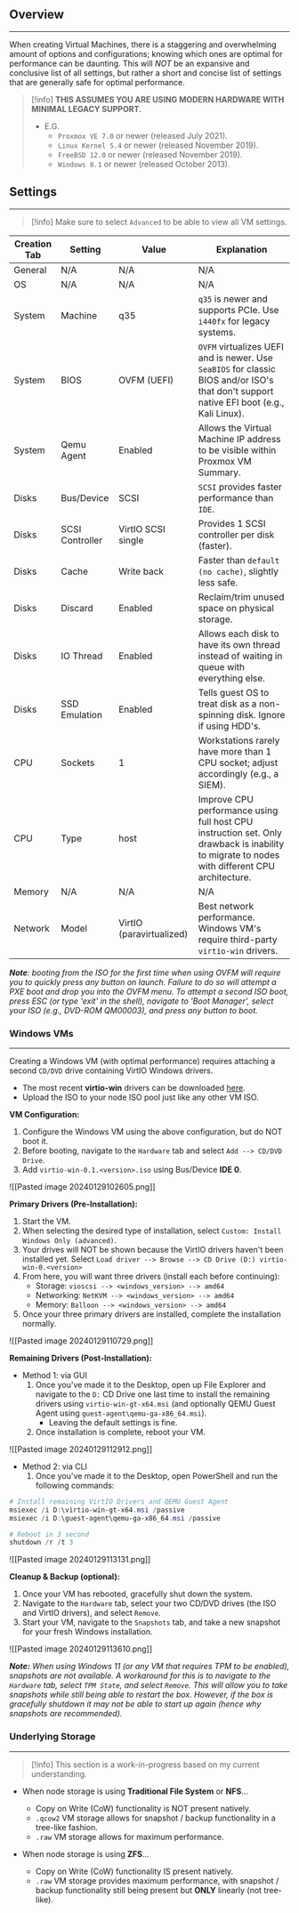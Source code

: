 ## Overview
---

When creating Virtual Machines, there is a staggering and overwhelming amount of options and configurations; knowing which ones are optimal for performance can be daunting.  This will *NOT* be an expansive and conclusive list of all settings, but rather a short and concise list of settings that are generally safe for optimal performance.

> [!info]
> **THIS ASSUMES YOU ARE USING MODERN HARDWARE WITH MINIMAL LEGACY SUPPORT.**
> 
> - E.G.
> 	- `Proxmox VE 7.0` or newer (released July 2021).
> 	- `Linux Kernel 5.4` or newer (released November 2019).
> 	- `FreeBSD 12.0` or newer (released November 2019).
> 	- `Windows 8.1` or newer (released October 2013).

## Settings
---

> [!info]
> Make sure to select `Advanced` to be able to view all VM settings.

| Creation Tab | Setting | Value | Explanation |
| ---- | ---- | ---- | ---- |
| General | N/A | N/A | N/A |
| OS | N/A | N/A | N/A |
| System | Machine | q35 | `q35` is newer and supports PCIe. Use `i440fx` for legacy systems. |
| System | BIOS | OVFM (UEFI) | `OVFM` virtualizes UEFI and is newer. Use `SeaBIOS` for classic BIOS and/or ISO's that don't support native EFI boot (e.g., Kali Linux). |
| System | Qemu Agent | Enabled | Allows the Virtual Machine IP address to be visible within Proxmox VM Summary. |
| Disks | Bus/Device | SCSI | `SCSI` provides faster performance than `IDE`. |
| Disks | SCSI Controller | VirtIO SCSI single | Provides 1 SCSI controller per disk (faster). |
| Disks | Cache | Write back | Faster than `default (no cache)`, slightly less safe. |
| Disks | Discard | Enabled | Reclaim/trim unused space on physical storage. |
| Disks | IO Thread | Enabled | Allows each disk to have its own thread instead of waiting in queue with everything else. |
| Disks | SSD Emulation | Enabled | Tells guest OS to treat disk as a non-spinning disk. Ignore if using HDD's. |
| CPU | Sockets | 1 | Workstations rarely have more than 1 CPU socket; adjust accordingly (e.g., a SIEM). |
| CPU | Type | host | Improve CPU performance using full host CPU instruction set. Only drawback is inability to migrate to nodes with different CPU architecture. |
| Memory | N/A | N/A | N/A |
| Network | Model | VirtIO (paravirtualized) | Best network performance. Windows VM's require third-party `virtio-win` drivers. |

***Note**: booting from the ISO for the first time when using OVFM will require you to quickly press any button on launch. Failure to do so will attempt a PXE boot and drop you into the OVFM menu. To attempt a second ISO boot, press ESC (or type 'exit' in the shell), navigate to 'Boot Manager', select your ISO (e.g., DVD-ROM QM00003), and press any button to boot.*

### Windows VMs
---

Creating a Windows VM (with optimal performance) requires attaching a second `CD/DVD` drive containing VirtIO Windows drivers. 

- The most recent **virtio-win** drivers can be downloaded [here](https://fedorapeople.org/groups/virt/virtio-win/direct-downloads/latest-virtio/virtio-win.iso).
- Upload the ISO to your node ISO pool just like any other VM ISO.

**VM Configuration:**

1. Configure the Windows VM using the above configuration, but do NOT boot it.
2. Before booting, navigate to the `Hardware` tab and select `Add --> CD/DVD Drive`. 
3. Add `virtio-win-0.1.<version>.iso` using Bus/Device **IDE 0**.

![[Pasted image 20240129102605.png]]

**Primary Drivers (Pre-Installation):**

1. Start the VM.
2. When selecting the desired type of installation, select `Custom: Install Windows Only (advanced)`.
3. Your drives will NOT be shown because the VirtIO drivers haven't been installed yet.  Select `Load driver --> Browse --> CD Drive (D:) virtio-win-0.<version>`
4. From here, you will want three drivers (install each before continuing):
	- Storage: `vioscsi --> <windows_version> --> amd64`
	- Networking: `NetKVM --> <windows_version> --> amd64`
	- Memory: `Balloon --> <windows_version> --> amd64`
5. Once your three primary drivers are installed, complete the installation normally.

![[Pasted image 20240129110729.png]]

**Remaining Drivers (Post-Installation):**

- Method 1: via GUI
	1. Once you've made it to the Desktop, open up File Explorer and navigate to the `D:` CD Drive one last time to install the remaining drivers using `virtio-win-gt-x64.msi` (and optionally QEMU Guest Agent using `guest-agent\qemu-ga-x86_64.msi`).
		- Leaving the default settings is fine.
	2. Once installation is complete, reboot your VM.

![[Pasted image 20240129112912.png]]

- Method 2: via CLI
	1. Once you've made it to the Desktop, open PowerShell and run the following commands:

```powershell
# Install remaining VirtIO Drivers and QEMU Guest Agent
msiexec /i D:\virtio-win-gt-x64.msi /passive
msiexec /i D:\guest-agent\qemu-ga-x86_64.msi /passive

# Reboot in 3 second
shutdown /r /t 3
```

![[Pasted image 20240129113131.png]]

**Cleanup & Backup (optional):**

1. Once your VM has rebooted, gracefully shut down the system.
2. Navigate to the `Hardware` tab, select your two CD/DVD drives (the ISO and VirtIO drivers), and select `Remove`. 
3. Start your VM, navigate to the `Snapshots` tab, and take a new snapshot for your fresh Windows installation.

![[Pasted image 20240129113610.png]]

***Note:**  When using Windows 11 (or any VM that requires TPM to be enabled), snapshots are not available.  A workaround for this is to navigate to the `Hardware` tab, select `TPM State`, and select `Remove`. This will allow you to take snapshots while still being able to restart the box. However, if the box is gracefully shutdown it may not be able to start up again (hence why snapshots are recommended).*

### Underlying Storage
---

> [!info]
> This section is a work-in-progress based on my current understanding.

- When node storage is using **Traditional File System** or **NFS**...
	- Copy on Write (CoW) functionality is NOT present natively.
	- `.qcow2` VM storage allows for snapshot / backup functionality in a tree-like fashion.
	- `.raw` VM storage allows for maximum performance.

- When node storage is using **ZFS**...
	- Copy on Write (CoW) functionality IS present natively.
	- `.raw` VM storage provides maximum performance, with snapshot / backup functionality still being present but **ONLY** linearly (not tree-like).